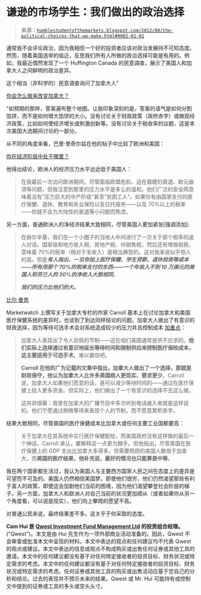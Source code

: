 <!--yml

分类：未分类

日期：2024-05-18 04:02:40

-->

# 谦逊的市场学生：我们做出的政治选择

> 来源：[`humblestudentofthemarkets.blogspot.com/2012/08/the-political-choices-that-we-make.html#0001-01-01`](https://humblestudentofthemarkets.blogspot.com/2012/08/the-political-choices-that-we-make.html#0001-01-01)

通常我不会评论政治，因为我相信一个好的投资者应该对政治发展持不可知态度。然而，随着美国选举的临近，反思我们所有人所做的政治选择可能是有用的。例如，我最近偶然发现了一个 Huffington Canada 的民意调查，展示了美国人和加拿大人之间鲜明的政治差异。

这个相当（非科学的）民意调查询问了加拿大人"

[你会怎么做来改变加拿大？](http://www.huffingtonpost.ca/2012/08/09/change-canada_n_1761851.html)

"如预期的那样，答案遍布整个地图。让我印象深刻的是，答案的语气是如何分割馅饼，而不是如何增大馅饼的大小。没有讨论关于财政政策（政府赤字）或微观经济政策，比如如何使经济增长或刺激创新等。没有讨论关于税收率的议题，这是本次美国大选期间讨论的一部分。

从不同的角度来看，巴里·里奇尔兹在他的帖子中比较了欧洲和美国：

[你在经济阶层中处于哪里？](http://www.ritholtz.com/blog/2012/08/where-are-you-in-the-economic-strata/)

他得出结论，欧洲人的经济压力水平远远低于美国人：

> 在我最后一次访问欧洲期间，尽管面临欧盟危机、迫在眉睫的衰退、欧元崩溃等问题，但我注意到那里的压力水平是多么的温和。他们广泛的安全网意味着没有”压力巨大的中产阶级“甚至”贫困工人“。如果你有由国家支付的医疗保健、退休、教育和失业保险以及日托服务——以及 70%以上的税率——你就不会为大陆性的衰退等小问题而焦虑。

另一方面，普通欧洲人的净经济结果大致相同，尽管美国人更加紧张[强调添加]:

> 在赫尔辛基，我们在一个小圈子的当地人中间进行了一次关于那个税率的迷人对话。国家级和地方收入税、房地产税、州销售税，然后还有增值税税，意味着 70%的税率（相对于毛收入）是相当典型的。这对我来说似乎惊人的高。但是***有人指出，一旦你加上医疗保健、学生贷款、退休投资等成本——所有用那个 70%的税率支付的东西——一个年收入不到 10 万美元的美国人和芬兰人的 30%的净收入大致相同***。
> 
> ***我们的压力比他们的大。***

[比尔·曼恩](http://www.marketwatch.com/story/myths-about-canada-us-health-care-debunked-2012-08-09)

Marketwatch 上撰写关于加拿大专栏的作家 Carroll 基本上在讨论加拿大和美国医疗保健系统的差异时，也谈到了到达同样结论的问题。加拿大人做出了有意识的财政选择，因为等待可选手术会对系统造成较少的压力并且控制成本 [加重点](https://example.org)：

> 加拿大人表现出了令人钦佩的节制——这在咱们美国通常是供不应求的。**他们实际上选择通过有意识地延长等待时间和限制供应来控制医疗保险成本，这主要适用于可选手术**。难以置信吧。
> 
> **Carroll 在他的广为记载的文章中指出，加拿大人做出了一个选择，那就是财政保守，他认为加拿大人比许多美国病人更现实、要求更少**。Carroll 说，加拿大人如果他们愿意的话，是可以减少等待时间的——通过在医疗保健上投入更多资金。但实际上，他们做出了一个有意识的选择不去这么做。
> 
> 这并非烟幕：我曾在加拿大的广播节目中多次听到电话接入者就是这样说的。他们宁愿通过稍微等待来表现个人的节制，而不愿意累积赤字。

结果大致相同，尽管美国的医疗保健成本比加拿大或任何主要工业国都要高：

> 关于加拿大在其系统中实行医疗保健配给，而美国政府没有这样做的最后一个神话，Carroll 承认，要解释这一点更为棘手。但他指出，尽管美国在医疗保健上的 GDP 支出比加拿大多得多，但需要照顾的美国人数倍于加拿大，而**美国的医疗结果，他补充说，最好的情况也只能算是中等**。

我在两个国家都生活过，我认为美国人与主要西方国家人民之间在态度上的差异是可望而不可及的。美国人仍然相信美国梦。即使他们很穷，他们仍然渴望那些有利于富人的政策，即使这会加剧他们当前的困境，因为他们渴望攀登社会阶层的梯子。另一方面，加拿大人和欧洲人对自己当前的状况更加顺从（或者如果你从另一个角度看，可以说是现实），他们向上攀爬的愿望不高。

对普通公民来说，最终结果差不多。这关乎于你采取的态度。

**Cam Hui 是 [Qwest Investment Fund Management Ltd](http://www.qwestfunds.com/) 的投资组合经理。**("Qwest")。本文是由 Hui 先生作为一项外部商业活动准备的。因此，Qwest 不会审查或批准本文中呈现的材料。本文中表达的观点和任何建议均不代表 Qwest 的观点或建议。本文中表达的信息或观点不构成购买或出售任何证券或其他工具的邀请。本文中的任何建议都没有基于对任何特定接收者的投资目标、财务状况或特定需求的考虑。本文中的任何建议都没有基于对任何特定接收者的投资目标、财务状况或特定需求的考虑。任何证券或其他工具的购买或出售活动应基于您自己的分析和结论。过去的表现并不预示未来的结果。Qwest 或 Mr. Hui 可能持有或控制文中提到的证券或工具的多头或空头头寸。
